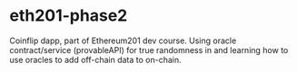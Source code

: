 # eth201-phase2

Coinflip dapp, part of Ethereum201 dev course. Using oracle contract/service (provableAPI) for true randomness in and learning how to use oracles to add off-chain data to on-chain.

